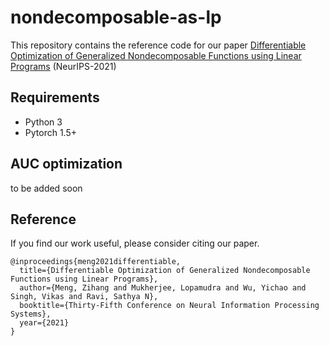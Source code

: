 # nondecomposable-as-lp
This repository contains the reference code for our paper [Differentiable Optimization of Generalized
Nondecomposable Functions using Linear Programs](https://papers.nips.cc/paper/2021/file/f3f1b7fc5a8779a9e618e1f23a7b7860-Paper.pdf) (NeurIPS-2021)

## Requirements
* Python 3
* Pytorch 1.5+

## AUC optimization
to be added soon

## Reference
If you find our work useful, please consider citing our paper.
```
@inproceedings{meng2021differentiable,
  title={Differentiable Optimization of Generalized Nondecomposable Functions using Linear Programs},
  author={Meng, Zihang and Mukherjee, Lopamudra and Wu, Yichao and Singh, Vikas and Ravi, Sathya N},
  booktitle={Thirty-Fifth Conference on Neural Information Processing Systems},
  year={2021}
}
```
